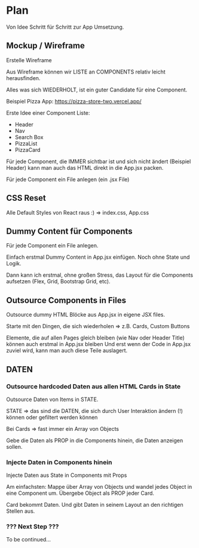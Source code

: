 # Plan

Von Idee Schritt für Schritt zur App Umsetzung.

## Mockup / Wireframe

Erstelle Wireframe

Aus Wireframe können wir LISTE an COMPONENTS relativ leicht herausfinden.

Alles was sich WIEDERHOLT, ist ein guter Candidate für eine Component.

Beispiel Pizza App:
https://pizza-store-two.vercel.app/

Erste Idee einer Component Liste:
- Header
- Nav
- Search Box
- PizzaList
- PizzaCard

Für jede Component, die IMMER sichtbar ist und sich nicht ändert (Beispiel Header) kann man auch das HTML direkt in die App.jsx packen.

Für jede Component ein File anlegen (ein .jsx File)

## CSS Reset

Alle Default Styles von React raus :) => index.css, App.css

## Dummy Content für Components

Für jede Component ein File anlegen. 

Einfach erstmal Dummy Content in App.jsx einfügen. Noch ohne State und Logik.

Dann kann ich erstmal, ohne großen Stress, das Layout für die Components aufsetzen (Flex, Grid, Bootstrap Grid, etc).

## Outsource Components in Files

Outsource dummy HTML Blöcke aus App.jsx in eigene JSX files.

Starte mit den Dingen, die sich wiederholen => z.B. Cards, Custom Buttons

Elemente, die auf allen Pages gleich bleiben (wie Nav oder Header Title) können auch erstmal in App.jsx bleiben
Und erst wenn der Code in App.jsx zuviel wird, kann man auch diese Teile auslagert. 

## DATEN

### Outsource hardcoded Daten aus allen HTML Cards in State

Outsource Daten von Items in STATE.

STATE => das sind die DATEN, die sich durch User Interaktion ändern (!) können oder gefiltert werden können

Bei Cards => fast immer ein Array von Objects

Gebe die Daten als PROP in die Components hinein, die Daten anzeigen sollen.

### Injecte Daten in Components hinein

Injecte Daten aus State in Components mit Props

Am einfachsten: 
Mappe über Array von Objects und wandel jedes Object in eine Component um. Übergebe Object als PROP jeder Card.

Card bekommt Daten. Und gibt Daten in seinem Layout an den richtigen Stellen aus.

### ??? Next Step ???

To be continued...


